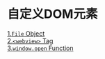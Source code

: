 # 自定义DOM元素

[1.`File` Object](file-object.html)   
[2.`<webview>` Tag](webview-tag.html)   
[3.`window.open` Function](window-open-function.html)   


